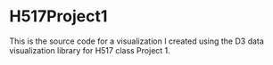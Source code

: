 # H517Project1
This is the source code for a visualization I created using the D3 data visualization library for H517 class Project 1.
